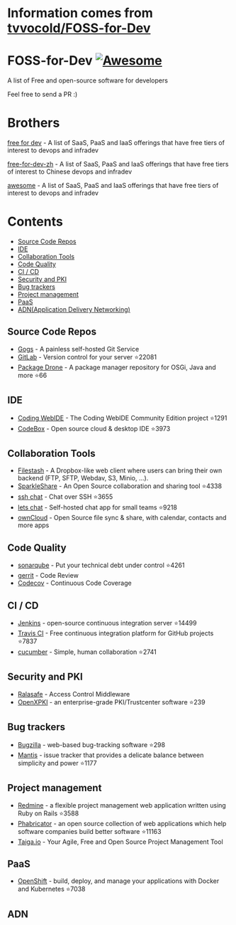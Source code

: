 # Information comes from [tvvocold/FOSS-for-Dev](https://github.com/tvvocold/FOSS-for-Dev)
# FOSS-for-Dev  [![Awesome](https://cdn.rawgit.com/sindresorhus/awesome/d7305f38d29fed78fa85652e3a63e154dd8e8829/media/badge.svg)](https://github.com/sindresorhus/awesome)
A list of Free and open-source software for developers

 
Feel free to send a PR :)
# Brothers
[free for dev](https://github.com/ripienaar/free-for-dev) - A list of SaaS, PaaS and IaaS offerings that have free tiers of interest to devops and infradev

[free-for-dev-zh](https://github.com/qinghuaiorg/free-for-dev-zh) - A list of SaaS, PaaS and IaaS offerings that have free tiers of interest to Chinese devops and infradev

[awesome](https://github.com/sindresorhus/awesome) - A list of SaaS, PaaS and IaaS offerings that have free tiers of interest to devops and infradev


# Contents
   * [Source Code Repos](#source-code-repos)
   * [IDE](#ide)
   * [Collaboration Tools](#collaboration-tools)
   * [Code Quality](#code-quality)
   * [CI / CD](#ci--cd)
   * [Security and PKI](#security-and-pki)
   * [Bug trackers](#bug-trackers)
   * [Project management](#project-management)
   * [PaaS](#paas)
   * [ADN(Application Delivery Networking)](#adn)


## Source Code Repos 

 * [Gogs](https://github.com/gogits/gogs)  - A painless self-hosted Git Service 
 * [GitLab](https://github.com/gitlabhq/gitlabhq) - Version control for your server :star:22081
 * [Package Drone](https://github.com/eclipse/packagedrone) - A package manager repository for OSGi, Java and more :star:66


## IDE 

 * [Coding WebIDE](https://github.com/Coding/WebIDE) - The Coding WebIDE Community Edition project :star:1291
 * [CodeBox](https://github.com/CodeboxIDE/codebox) - Open source cloud & desktop IDE :star:3973


## Collaboration Tools

 * [Filestash](http://www.filestash.app) - A Dropbox-like web client where users can bring their own backend (FTP, SFTP, Webdav, S3, Minio, ...).
 * [SparkleShare](https://github.com/hbons/SparkleShare) - An Open Source collaboration and sharing tool :star:4338
 * [ssh chat](https://github.com/shazow/ssh-chat) - Chat over SSH  :star:3655
 * [lets chat](https://github.com/sdelements/lets-chat) - Self-hosted chat app for small teams :star:9218
 * [ownCloud](https://owncloud.org) - Open Source file sync & share, with calendar, contacts and more apps

## Code Quality

 * [sonarqube](https://github.com/SonarSource/sonarqube) - Put your technical debt under control :star:4261
 * [gerrit](https://gerrit.googlesource.com/) - Code Review
 * [Codecov](https://codecov.io/) - Continuous Code Coverage


## CI / CD

 * [Jenkins](https://github.com/jenkinsci/jenkins) - open-source continuous integration server :star:14499
 * [Travis CI](https://github.com/travis-ci/travis-ci) - Free continuous integration platform for GitHub projects :star:7837
 * [cucumber](https://github.com/cucumber/cucumber) - Simple, human collaboration  :star:2741


## Security and PKI

 * [Ralasafe](http://sourceforge.net/projects/ralasafe/) - Access Control Middleware
 * [OpenXPKI](https://github.com/openxpki/openxpki) - an enterprise-grade PKI/Trustcenter software :star:239


## Bug trackers

* [Bugzilla](https://github.com/bugzilla/bugzilla) - web-based bug-tracking software :star:298
* [Mantis](https://github.com/mantisbt/mantisbt) - issue tracker that provides a delicate balance between simplicity and power :star:1177


## Project management
* [Redmine](https://github.com/redmine/redmine) - a flexible project management web application written using Ruby on Rails :star:3588
* [Phabricator](https://github.com/phacility/phabricator) - an open source collection of web applications which help software companies build better software :star:11163
* [Taiga.io](https://github.com/taigaio) - Your Agile, Free and Open Source Project Management Tool

## PaaS

 * [OpenShift](https://github.com/openshift/origin) - build, deploy, and manage your applications with Docker and Kubernetes :star:7038

## ADN 
  
 

